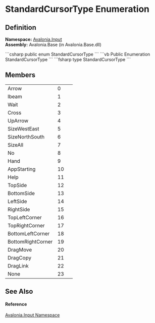 # StandardCursorType Enumeration




## Definition
**Namespace:** <a href="N_Avalonia_Input">Avalonia.Input</a>  
**Assembly:** Avalonia.Base (in Avalonia.Base.dll)

<Tabs groupId="api-code-preview">
<TabItem value="csharp" label="C#">
```csharp
public enum StandardCursorType
```
</TabItem>
<TabItem value="vb" label="VB">
```vb
Public Enumeration StandardCursorType
```
</TabItem>
<TabItem value="fsharp" label="F#">
```fsharp
type StandardCursorType
```
</TabItem>
</Tabs>



## Members
<table>
<tr>
<td>Arrow</td>
<td>0</td>
<td> </td>
</tr>
<tr>
<td>Ibeam</td>
<td>1</td>
<td> </td>
</tr>
<tr>
<td>Wait</td>
<td>2</td>
<td> </td>
</tr>
<tr>
<td>Cross</td>
<td>3</td>
<td> </td>
</tr>
<tr>
<td>UpArrow</td>
<td>4</td>
<td> </td>
</tr>
<tr>
<td>SizeWestEast</td>
<td>5</td>
<td> </td>
</tr>
<tr>
<td>SizeNorthSouth</td>
<td>6</td>
<td> </td>
</tr>
<tr>
<td>SizeAll</td>
<td>7</td>
<td> </td>
</tr>
<tr>
<td>No</td>
<td>8</td>
<td> </td>
</tr>
<tr>
<td>Hand</td>
<td>9</td>
<td> </td>
</tr>
<tr>
<td>AppStarting</td>
<td>10</td>
<td> </td>
</tr>
<tr>
<td>Help</td>
<td>11</td>
<td> </td>
</tr>
<tr>
<td>TopSide</td>
<td>12</td>
<td> </td>
</tr>
<tr>
<td>BottomSide</td>
<td>13</td>
<td> </td>
</tr>
<tr>
<td>LeftSide</td>
<td>14</td>
<td> </td>
</tr>
<tr>
<td>RightSide</td>
<td>15</td>
<td> </td>
</tr>
<tr>
<td>TopLeftCorner</td>
<td>16</td>
<td> </td>
</tr>
<tr>
<td>TopRightCorner</td>
<td>17</td>
<td> </td>
</tr>
<tr>
<td>BottomLeftCorner</td>
<td>18</td>
<td> </td>
</tr>
<tr>
<td>BottomRightCorner</td>
<td>19</td>
<td> </td>
</tr>
<tr>
<td>DragMove</td>
<td>20</td>
<td> </td>
</tr>
<tr>
<td>DragCopy</td>
<td>21</td>
<td> </td>
</tr>
<tr>
<td>DragLink</td>
<td>22</td>
<td> </td>
</tr>
<tr>
<td>None</td>
<td>23</td>
<td> </td>
</tr>
</table>

## See Also


#### Reference
<a href="N_Avalonia_Input">Avalonia.Input Namespace</a>  

